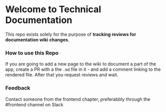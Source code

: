 # Welcome to Technical Documentation

This repo exists solely for the purpose of **tracking reviews for documentation wiki changes**. 

### How to use this Repo

If you are going to add a new page to the wiki to document a part of the app, create a PR with a the `.md` file in it - and add a comment linking to the rendered file. After that you request reviews and wait.

### Feedback
Contact someone from the frontend chapter, preferabbly through the #frontend channel on Slack
